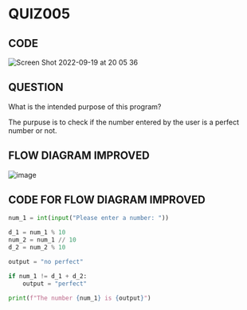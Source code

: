 # QUIZ005

## CODE

![Screen Shot 2022-09-19 at 20 05 36](https://user-images.githubusercontent.com/111761417/191004218-740e2dd7-d68f-4708-a796-171c6b8a0989.png)

## QUESTION 
What is the intended purpose of this program?

The purpuse is to check if the number entered by the user is a perfect number or not.

## FLOW DIAGRAM IMPROVED

![image](https://user-images.githubusercontent.com/111761417/191009115-71cd4545-1ad7-447b-b101-15c04b6bcda8.png)

## CODE FOR FLOW DIAGRAM IMPROVED

```.py
num_1 = int(input("Please enter a number: "))

d_1 = num_1 % 10
num_2 = num_1 // 10
d_2 = num_2 % 10

output = "no perfect"

if num_1 != d_1 + d_2:
    output = "perfect"

print(f"The number {num_1} is {output}")
```
